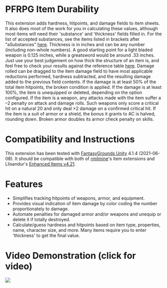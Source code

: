 # PFRPG Item Durability
This extension adds hardness, hitpoints, and damage fields to item sheets. It also does most of the work for you in calculating these values, although most items will need their 'substance' and 'thickness' fields filled in. For the list of accepted substances, see the items listed in brackets after "aSubstances" [here](https://github.com/bmos/FG-PFRPG-Item-Durability/blob/main/scripts/info_itemdurability.lua#L7). Thickness is in inches and can be any number (including non-whole numbers). A good starting point for a light bladed weapon is 0.125 inches, while a greatsword would be around .33 inches. Just use your best judgement on how thick the structure of an item is, and feel free to check your results against the reference table [here](https://www.d20pfsrd.com/equipment/damaging-objects/#).
Damage rolled can be dragged to the item damage field to have most applicable reductions performed, hardness subtracted, and the resulting damage added to the previous field contents.
If the damage is at least 50% of the total item hitpoints, the broken condition is applied. If the damage is at least 100%, the item is unequipped or deleted, depending on the option configured.
If the item is a weapon, any attacks made with the item suffer a –2 penalty on attack and damage rolls. Such weapons only score a critical hit on a natural 20 and only deal ×2 damage on a confirmed critical hit.
If the item is a suit of armor or a shield, the bonus it grants to AC is halved, rounding down. Broken armor doubles its armor check penalty on skills.

# Compatibility and Instructions
This extension has been tested with [FantasyGrounds Unity](https://www.fantasygrounds.com/home/FantasyGroundsUnity.php) 4.1.4 (2021-06-08).
It should be compatible with both of [rmilmine](https://www.fantasygrounds.com/forums/member.php?215591-rmilmine)'s item extensions and Llisandur's [Enhanced Items v4.21](https://www.fantasygrounds.com/forums/showthread.php?40602-Extension-Enhanced-Items-v4).

# Features
* Simplifies tracking hitpoints of weapons, armor, and equipment.
* Provides visual indication of item damage by color coding the number proportionately to damage.
* Automate penalties for damaged armor and/or weapons and unequip or delete it if totally destroyed.
* Calculate/guess hardness and hitpoints based on item type, properties, name, character size, and more. Many items require you to enter 'thickness' to get the final value.

# Video Demonstration (click for video)
[<img src="https://i.ytimg.com/vi_webp/2tm-t8s18VY/hqdefault.webp">](https://www.youtube.com/watch?v=2tm-t8s18VY)
